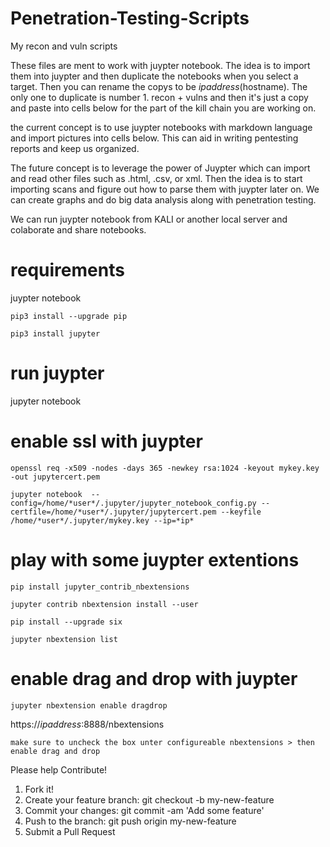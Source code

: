 # Penetration-Testing-Scripts
My recon and vuln scripts

These files are ment to work with juypter notebook. The idea is to import them into juypter and then duplicate the notebooks when you select a target. Then you can rename the copys to be *ipaddress*(hostname). The only one to duplicate is number 1. recon + vulns and then it's just a copy and paste into cells below for the part of the kill chain you are working on. 

the current concept is to use juypter notebooks with markdown language and import pictures into cells below. This can aid in writing pentesting reports and keep us organized. 

The future concept is to leverage the power of Juypter which can import and read other files such as .html, .csv, or xml. Then the idea is to start importing scans and figure out how to parse them with juypter later on. We can create graphs and do big data analysis along with penetration testing.  

We can run juypter notebook from KALI or another local server and colaborate and share notebooks. 

# requirements

juypter notebook
```
pip3 install --upgrade pip

pip3 install jupyter
```

# run juypter

jupyter notebook

# enable ssl with juypter
```
openssl req -x509 -nodes -days 365 -newkey rsa:1024 -keyout mykey.key -out jupytercert.pem

jupyter notebook  --config=/home/*user*/.jupyter/jupyter_notebook_config.py --certfile=/home/*user*/.jupyter/jupytercert.pem --keyfile /home/*user*/.jupyter/mykey.key --ip=*ip*
```
# play with some juypter extentions
```
pip install jupyter_contrib_nbextensions

jupyter contrib nbextension install --user

pip install --upgrade six

jupyter nbextension list
```
# enable drag and drop with juypter
```
jupyter nbextension enable dragdrop
```
https://*ipaddress*:8888/nbextensions
```
make sure to uncheck the box unter configureable nbextensions > then enable drag and drop
```

Please help Contribute!

1. Fork it!
2. Create your feature branch: git checkout -b my-new-feature
3. Commit your changes: git commit -am 'Add some feature'
4. Push to the branch: git push origin my-new-feature
5. Submit a Pull Request
